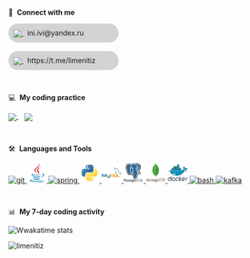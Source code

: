 <!-- https://github.com/lowlighter/metrics -->
<!-- https://www.vectorlogo.zone/ -->
<!-- https://www.svgrepo.com/ -->


🔗 &nbsp;**Connect with me**
<p align="left">
    <div style="
        background: lightgrey;
        border-radius: 20px;
        padding: 10px;
        width: 200px">
        <a href="ini.ivi@yandex.ru" target="blank"><img align="center"
                src="https://www.svgrepo.com/show/223047/gmail.svg"
                height="40"/>
        </a>
        &nbsp;
        ini.ivi@yandex.ru
    </div>
    <br>
    <div style="
        background: lightgrey;
        border-radius: 20px;
        padding: 10px;
        width: 200px">
        <a href="https://t.me/limenitiz" target="blank"><img align="center"
                src="https://www.vectorlogo.zone/logos/telegram/telegram-icon.svg"
                height="40"/>
        </a>
        &nbsp;
        https://t.me/limenitiz
    </div>
</p>
<br>

💻 &nbsp;**My coding practice**
<p align="left">
    <a href="https://www.leetcode.com/limenitiz" target="blank"><img align="center"
            src="https://upload.wikimedia.org/wikipedia/commons/0/0a/LeetCode_Logo_black_with_text.svg"
            height="40"/>
    </a>
    &nbsp;&nbsp;
    <a href="https://www.hackerrank.com/limenitiz" target="blank"><img align="center"
            src="https://d1ka33fs6lvw5x.cloudfront.net/hackerrank/assets/styleguide/logo_wordmark-f5c5eb61ab0a154c3ed9eda24d0b9e31.svg"
            height="40"/>
    </a>
</p>
<br>

🛠️ &nbsp;**Languages and Tools**
<p align="left">
    <a href="https://git-scm.com/" target="_blank" rel="noreferrer">
        <img src="https://www.vectorlogo.zone/logos/git-scm/git-scm-icon.svg"
            alt="git" width="40" height="40" />
    </a>
    <a href="https://www.java.com" target="_blank" rel="noreferrer"> <img
            src="https://raw.githubusercontent.com/devicons/devicon/master/icons/java/java-original.svg"
            alt="java" width="40" height="40" /> </a>
    <a href="https://spring.io/" target="_blank" rel="noreferrer">
        <img src="https://www.vectorlogo.zone/logos/springio/springio-icon.svg"
            alt="spring" width="40" height="40" />
    </a>
    <a href="https://www.python.org" target="_blank" rel="noreferrer">
        <img src="https://raw.githubusercontent.com/devicons/devicon/master/icons/python/python-original.svg"
            alt="python" width="40" height="40" />
    </a>
    <a href="https://www.mysql.com/" target="_blank" rel="noreferrer">
        <img src="https://raw.githubusercontent.com/devicons/devicon/master/icons/mysql/mysql-original-wordmark.svg"
            alt="mysql" width="40" height="40" />
    </a>
    <a href="https://www.postgresql.org" target="_blank" rel="noreferrer">
        <img src="https://raw.githubusercontent.com/devicons/devicon/master/icons/postgresql/postgresql-original-wordmark.svg"
            alt="postgresql" width="40" height="40" />
    </a>
    <a href="https://www.mongodb.com/" target="_blank" rel="noreferrer">
        <img src="https://raw.githubusercontent.com/devicons/devicon/master/icons/mongodb/mongodb-original-wordmark.svg"
            alt="mongodb" width="40" height="40" />
    </a>
    <a href="https://www.docker.com/" target="_blank" rel="noreferrer">
        <img src="https://raw.githubusercontent.com/devicons/devicon/master/icons/docker/docker-original-wordmark.svg"
            alt="docker" width="40" height="40" />
    </a>
    <a href="https://www.gnu.org/software/bash/" target="_blank" rel="noreferrer">
        <img src="https://www.vectorlogo.zone/logos/gnu_bash/gnu_bash-icon.svg"
            alt="bash" width="40" height="40" />
    </a>
    <a href="https://kafka.apache.org/" target="_blank" rel="noreferrer">
        <img src="https://www.vectorlogo.zone/logos/apache_kafka/apache_kafka-icon.svg"
            alt="kafka" width="40" height="40" />
    </a>
</p>
<br>

📊 &nbsp;**My 7-day coding activity**

![Wwakatime stats](https://github-readme-stats-taupe-two.vercel.app/api/wakatime?username=limenitiz&hide_title=true&hide_border=true&langs_count=5&bg_color=00000000&text_color=777)


<p align="left">
    <img src="https://komarev.com/ghpvc/?username=limenitiz&label=Profile%20views&color=0e75b6&style=flat"
        alt="limenitiz" />
</p>
